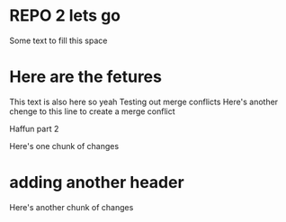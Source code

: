 # REPO 2 lets go

Some text to fill this space

# Here are the fetures

This text is also here so yeah
Testing out merge conflicts
Here's another chenge to this line to create a merge conflict

Haffun part 2

Here's one chunk of changes

# adding another header

Here's another chunk of changes
